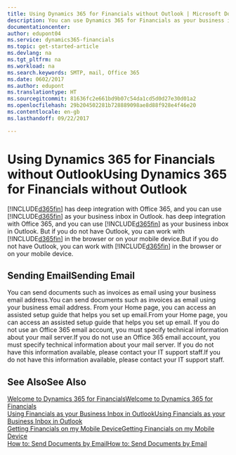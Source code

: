 ```yaml
---
title: Using Dynamics 365 for Financials without Outlook | Microsoft Docs
description: You can use Dynamics 365 for Financials as your business inbox in Outlook because it is integrated with Office 365, however, you can also work without Outlook in a browser or on your mobile device.
documentationcenter: 
author: edupont04
ms.service: dynamics365-financials
ms.topic: get-started-article
ms.devlang: na
ms.tgt_pltfrm: na
ms.workload: na
ms.search.keywords: SMTP, mail, Office 365
ms.date: 0602/2017
ms.author: edupont
ms.translationtype: HT
ms.sourcegitcommit: 81636fc2e661bd9b07c54da1cd5d0d27e30d01a2
ms.openlocfilehash: 29b204502281b728889098ae8d88f928e4f46e20
ms.contentlocale: en-gb
ms.lasthandoff: 09/22/2017

---
```

# <a name="using-dynamics-365-for-financials-without-outlook"></a><span data-ttu-id="304f0-103">Using Dynamics 365 for Financials without Outlook</span><span class="sxs-lookup"><span data-stu-id="304f0-103">Using Dynamics 365 for Financials without Outlook</span></span>
[!INCLUDE[d365fin](includes/d365fin_md.md)]<span data-ttu-id="304f0-104"> has deep integration with Office 365, and you can use [!INCLUDE[d365fin](includes/d365fin_md.md)] as your business inbox in Outlook.</span><span class="sxs-lookup"><span data-stu-id="304f0-104"> has deep integration with Office 365, and you can use [!INCLUDE[d365fin](includes/d365fin_md.md)] as your business inbox in Outlook.</span></span> <span data-ttu-id="304f0-105">But if you do not have Outlook, you can work with [!INCLUDE[d365fin](includes/d365fin_md.md)] in the browser or on your mobile device.</span><span class="sxs-lookup"><span data-stu-id="304f0-105">But if you do not have Outlook, you can work with [!INCLUDE[d365fin](includes/d365fin_md.md)] in the browser or on your mobile device.</span></span>  

## <a name="sending-email"></a><span data-ttu-id="304f0-106">Sending Email</span><span class="sxs-lookup"><span data-stu-id="304f0-106">Sending Email</span></span>
<span data-ttu-id="304f0-107">You can send documents such as invoices as email using your business email address.</span><span class="sxs-lookup"><span data-stu-id="304f0-107">You can send documents such as invoices as email using your business email address.</span></span> <span data-ttu-id="304f0-108">From your Home page, you can access an assisted setup guide that helps you set up email.</span><span class="sxs-lookup"><span data-stu-id="304f0-108">From your Home page, you can access an assisted setup guide that helps you set up email.</span></span> <span data-ttu-id="304f0-109">If you do not use an Office 365 email account, you must specify technical information about your mail server.</span><span class="sxs-lookup"><span data-stu-id="304f0-109">If you do not use an Office 365 email account, you must specify technical information about your mail server.</span></span> <span data-ttu-id="304f0-110">If you do not have this information available, please contact your IT support staff.</span><span class="sxs-lookup"><span data-stu-id="304f0-110">If you do not have this information available, please contact your IT support staff.</span></span>  


## <a name="see-also"></a><span data-ttu-id="304f0-111">See Also</span><span class="sxs-lookup"><span data-stu-id="304f0-111">See Also</span></span>
[<span data-ttu-id="304f0-112">Welcome to Dynamics 365 for Financials</span><span class="sxs-lookup"><span data-stu-id="304f0-112">Welcome to Dynamics 365 for Financials</span></span>](index.md)  
[<span data-ttu-id="304f0-113">Using Financials as your Business Inbox in Outlook</span><span class="sxs-lookup"><span data-stu-id="304f0-113">Using Financials as your Business Inbox in Outlook</span></span>](madeira-outlook.md)  
[<span data-ttu-id="304f0-114">Getting Financials on my Mobile Device</span><span class="sxs-lookup"><span data-stu-id="304f0-114">Getting Financials on my Mobile Device</span></span>](install-mobile-app.md)  
[<span data-ttu-id="304f0-115">How to: Send Documents by Email</span><span class="sxs-lookup"><span data-stu-id="304f0-115">How to: Send Documents by Email</span></span>](ui-how-send-documents-email.md)

